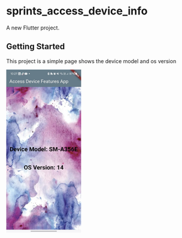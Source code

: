 # sprints_access_device_info

A new Flutter project.

## Getting Started

This project is a simple page shows the device model and os version

<img src="assets/home.jpg" alt="home" width="200">
